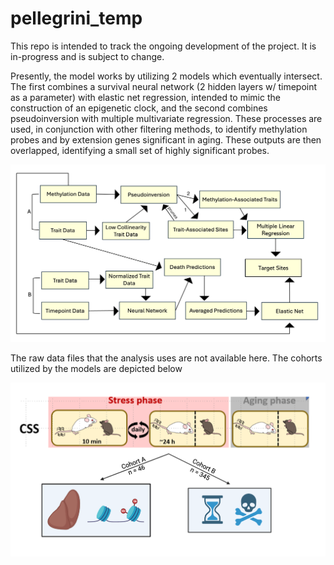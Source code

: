 # pellegrini_temp

This repo is intended to track the ongoing development of the project. It is in-progress and is subject to change.

Presently, the model works by utilizing 2 models which eventually intersect. The first combines a survival neural network (2 hidden layers w/ timepoint as a parameter) with elastic net regression, intended to mimic the construction of an epigenetic clock, and the second combines pseudoinversion with multiple multivariate regression. These processes are used, in conjunction with other filtering methods, to identify methylation probes and by extension genes significant in aging. These outputs are then overlapped, identifying a small set of highly significant probes.

![](data_analysis_overview.png)

The raw data files that the analysis uses are not available here. The cohorts utilized by the models are depicted below

![](experimental_design.png)
